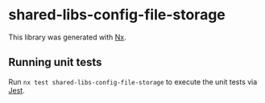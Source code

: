 # shared-libs-config-file-storage

This library was generated with [Nx](https://nx.dev).

## Running unit tests

Run `nx test shared-libs-config-file-storage` to execute the unit tests via [Jest](https://jestjs.io).
